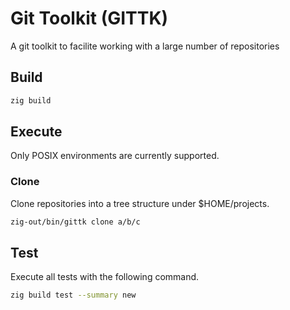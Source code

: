 # Git Toolkit (GITTK)

A git toolkit to facilite working with a large number of repositories

## Build

```sh
zig build

```

## Execute
Only POSIX environments are currently supported.

### Clone

Clone repositories into a tree structure under $HOME/projects.

```sh
zig-out/bin/gittk clone a/b/c
```

## Test

Execute all tests with the following command.

```sh
zig build test --summary new
```

